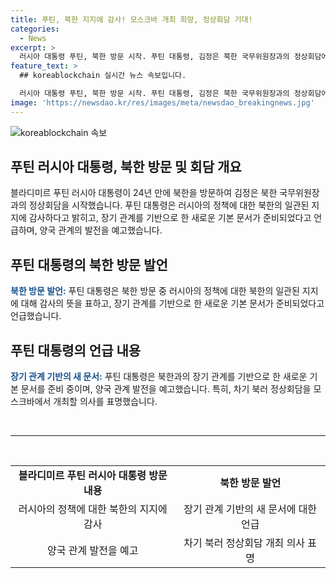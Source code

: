```yaml
---
title: 푸틴, 북한 지지에 감사! 모스크바 개최 희망, 정상회담 기대!
categories:
  - News
excerpt: >
  러시아 대통령 푸틴, 북한 방문 시작. 푸틴 대통령, 김정은 북한 국무위원장과의 정상회담에서 러시아 정책 지지에 감사 표시. 양국 장기 관계를 위한 새 기본 문서 준비 언급. 북러 정상회담 모스크바에서 개최 희망도 밝히며, 양국 관계 발전을 예고.
feature_text: >
  ## koreablockchain 실시간 뉴스 속보입니다.

  러시아 대통령 푸틴, 북한 방문 시작. 푸틴 대통령, 김정은 북한 국무위원장과의 정상회담에서 러시아 정책 지지에 감사 표시. 양국 장기 관계를 위한 새 기본 문서 준비 언급. 북러 정상회담 모스크바에서 개최 희망도 밝히며, 양국 관계 발전을 예고.
image: 'https://newsdao.kr/res/images/meta/newsdao_breakingnews.jpg'
---
```


<p><img src="https://newsdao.kr/res/images/meta/newsdao_breakingnews.jpg" alt="koreablockchain 속보" /></p>

<h2 data-ke-size="size26">푸틴 러시아 대통령, 북한 방문 및 회담 개요</h2>

<p data-ke-size="size16">블라디미르 푸틴 러시아 대통령이 24년 만에 북한을 방문하여 김정은 북한 국무위원장과의 정상회담을 시작했습니다. 푸틴 대통령은 러시아의 정책에 대한 북한의 일관된 지지에 감사하다고 밝히고, 장기 관계를 기반으로 한 새로운 기본 문서가 준비되었다고 언급하며, 양국 관계의 발전을 예고했습니다.</p>

<h2 data-ke-size="size26">푸틴 대통령의 북한 방문 발언</h2>

<p data-ke-size="size16"><b><span style="color: #1a5490;">북한 방문 발언:</span></b> 푸틴 대통령은 북한 방문 중 러시아의 정책에 대한 북한의 일관된 지지에 대해 감사의 뜻을 표하고, 장기 관계를 기반으로 한 새로운 기본 문서가 준비되었다고 언급했습니다.</p>

<h2 data-ke-size="size26">푸틴 대통령의 언급 내용</h2>

<p data-ke-size="size16"><b><span style="color: #1a5490;">장기 관계 기반의 새 문서:</span></b> 푸틴 대통령은 북한과의 장기 관계를 기반으로 한 새로운 기본 문서를 준비 중이며, 양국 관계 발전을 예고했습니다. 특히, 차기 북러 정상회담을 모스크바에서 개최할 의사를 표명했습니다.</p>

<p data-ke-size="size16">&nbsp;</p>

<hr>

<p data-ke-size="size16">&nbsp;</p>

<table>
<tbody>
<tr>
<td style="text-align: center; height: 17px;"><b>블라디미르 푸틴 러시아 대통령 방문 내용</b></td>
<td style="text-align: center; height: 17px;"><b>북한 방문 발언</b></td>
</tr>
<tr>
<td style="text-align: center; height: 17px;">러시아의 정책에 대한 북한의 지지에 감사</td>
<td style="text-align: center; height: 17px;">장기 관계 기반의 새 문서에 대한 언급</td>
</tr>
<tr>
<td style="text-align: center; height: 17px;">양국 관계 발전을 예고</td>
<td style="text-align: center; height: 17px;">차기 북러 정상회담 개최 의사 표명</td>
</tr>
</tbody>
</table>

<p data-ke-size="size16">&nbsp;</p>

<p data-ke-size="size16">&nbsp;</p>

